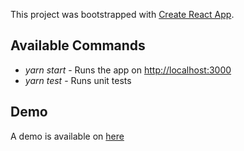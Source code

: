 This project was bootstrapped with [Create React App](https://github.com/facebook/create-react-app).

## Available Commands

- _yarn start_ - Runs the app on [http://localhost:3000](http://localhost:3000)
- _yarn test_ - Runs unit tests

## Demo

A demo is available on [here](http://http://fauzan.in/synopsis/)

